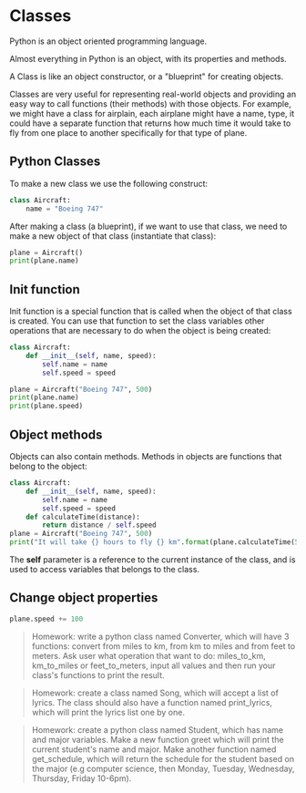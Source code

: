 # Classes

Python is an object oriented programming language.

Almost everything in Python is an object, with its properties and methods.

A Class is like an object constructor, or a "blueprint" for creating objects.

Classes are very useful for representing real-world objects and providing an easy way to call functions (their methods) with those objects. For example, we might have a class for airplain, each airplane might have a name, type, it could have a separate function that returns how much time it would take to fly from one place to another specifically for that type of plane.

## Python Classes
To make a new class we use the following construct:
```python
class Aircraft:
    name = "Boeing 747"
```

After making a class (a blueprint), if we want to use that class, we need to make a new object of that class (instantiate that class):
```python
plane = Aircraft()
print(plane.name)
```

## Init function
Init function is a special function that is called when the object of that class is created. You can use that function to set the class variables other operations that are necessary to do when the object is being created:
```python
class Aircraft:
    def __init__(self, name, speed):
        self.name = name
        self.speed = speed

plane = Aircraft("Boeing 747", 500)
print(plane.name)
print(plane.speed)
```

## Object methods
Objects can also contain methods. Methods in objects are functions that belong to the object:
```python
class Aircraft:
    def __init__(self, name, speed):
        self.name = name
        self.speed = speed
    def calculateTime(distance):
        return distance / self.speed
plane = Aircraft("Boeing 747", 500)
print("It will take {} hours to fly {} km".format(plane.calculateTime(5000), 5000))
```
The **self** parameter is a reference to the current instance of the class, and is used to access variables that belongs to the class.

## Change object properties
```python
plane.speed += 100
```

> Homework: write a python class named Converter, which will have 3 functions: convert from miles to km, from km to miles and from feet to meters. Ask user what operation that want to do: miles_to_km, km_to_miles or feet_to_meters, input all values and then run your class's functions to print the result.

> Homework: create a class named Song, which will accept a list of lyrics. The class should also have a function named print_lyrics, which will print the lyrics list one by one.

> Homework: create a python class named Student, which has name and major variables. Make a new function greet which will print the current student's name and major. Make another function named get_schedule, which will return the schedule for the student based on the major (e.g computer science, then Monday, Tuesday, Wednesday, Thursday, Friday 10-6pm).